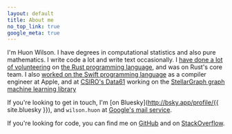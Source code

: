 ```yaml
---
layout: default
title: About me
no_top_link: true
google_meta: true
---
```


I'm Huon Wilson.  I have degrees in computational
statistics and also pure mathematics. I write code a lot and write
text occasionally. I [have done a lot of volunteering][rust-prs] on
[the Rust programming language](http://rust-lang.org/), and was on
Rust's core team. I also [worked on the Swift programming
language][swift-prs] as a compiler engineer at Apple, and at [CSIRO's Data61][d61] working
on the [StellarGraph graph machine learning
library][stellar]

[d61]: https://www.data61.csiro.au/
[stellar]: https://github.com/stellargraph/stellargraph
[rust-prs]: https://github.com/rust-lang/rust/pulls?q=is%3Apr+author%3Ahuonw
[swift-prs]: https://github.com/apple/swift/pulls?q=is%3Apr+author%3Ahuonw

If you're looking to get in touch, I'm [on Bluesky](http://bsky.app/profile/{{ site.bluesky }}), and
`wilson.huon` at [Google's mail service](http://gmail.com).

If you're looking for code, you can find me on
[GitHub](https://github.com/huonw) and on
[StackOverflow](http://stackoverflow.com/users/1256624/huon).
